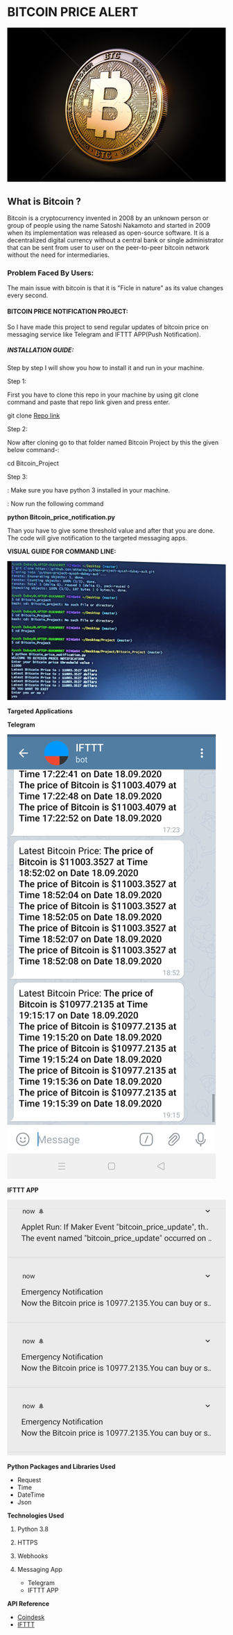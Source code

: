 <h1> BITCOIN PRICE ALERT</h1>

![Bitcoin](https://github.com/attainu/python-project-ayush-dubey-au9/blob/master/Images/9142470_stock-photo-bitcoin---cryptocurrency-coin-3d-rendering.jpg)

<h2>What is Bitcoin ?</h2>

<p1>Bitcoin is a cryptocurrency invented in 2008 by an unknown person or group of people using the name Satoshi Nakamoto and started in 2009 when its implementation was released as open-source software.
It is a decentralized digital currency without a central bank or single administrator that can be sent from user to user on the peer-to-peer bitcoin network without the need for intermediaries.</p1>

<h3>Problem Faced By Users:</h3>

<p2>The main issue with bitcoin is that it is "Ficle in nature"  as its value changes every second.</p2>

<h4>BITCOIN PRICE NOTIFICATION PROJECT:</h4>

<p3>So I have made this project to send regular updates of bitcoin price on messaging service like Telegram and IFTTT APP(Push Notification).</p3>

<h5>INSTALLATION GUIDE:</h5>

<p4>Step by step I will show you how to install it and run  in your machine.</p4>

Step 1:

First you have to clone this repo in your machine by using git clone command and paste that repo link given and press enter.

git clone [Repo link](https://github.com/attainu/python-project-ayush-dubey-au9.git)
 
Step 2:

Now after cloning go to that folder named Bitcoin Project by this the given below command-:

cd Bitcoin_Project

Step 3:

: Make sure you have python 3 installed in your machine.

: Now run the following command

**python Bitcoin_price_notification.py**

Than  you have to give some threshold value and after that you are done. The code will give notification to the targeted messaging apps.

**VISUAL GUIDE FOR COMMAND LINE:**

![image](https://github.com/attainu/python-project-ayush-dubey-au9/blob/master/Images/Screenshot%201.jpg)

**Targeted Applications**

**Telegram**                    

![image](https://github.com/attainu/python-project-ayush-dubey-au9/blob/master/Images/Screenshot%202.jpg)


**IFTTT APP**

![image](https://github.com/attainu/python-project-ayush-dubey-au9/blob/master/Images/Screenshot%203.jpg)

**Python Packages and Libraries Used**

- Request
- Time
- DateTime
- Json

**Technologies Used**

1. Python 3.8
2. HTTPS
3. Webhooks
4. Messaging App

   - Telegram
   - IFTTT APP

**API Reference**

- [Coindesk](https://www.coindesk.com/coindesk-api)
- [IFTTT](https://ifttt.com/)


















